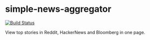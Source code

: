 simple-news-aggregator
===========

[![Build Status](https://travis-ci.org/appsan/simple-news-aggregator.svg?branch=master)](https://travis-ci.org/appsan/simple-news-aggregator)

View top stories in Reddit, HackerNews and Bloomberg in one page.

